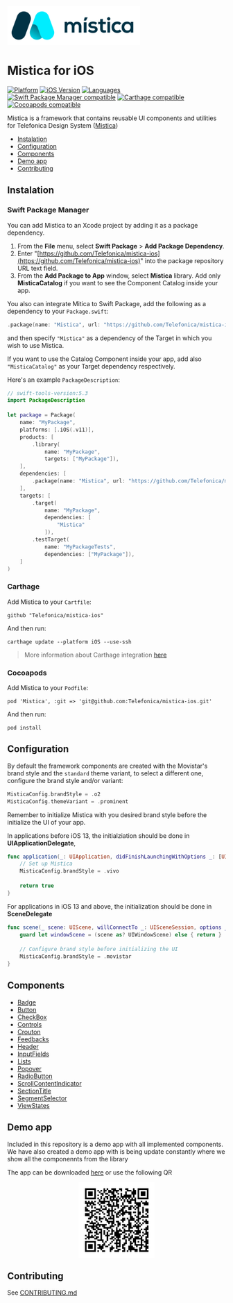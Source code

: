 <br>
<br>
<img height="90" alt="Mística for iOS" src="./mistica-logo.svg">
<br>

#  Mistica for iOS

[![Platform](https://img.shields.io/badge/platform-iOS-%23989898.svg)](https://github.com/Telefonica/mistica-ios)
[![iOS Version](https://img.shields.io/badge/Support-%3E%3D%20iOS%2011.0-brightgreen.svg)](https://github.com/Telefonica/mistica-ios)
[![Languages](https://img.shields.io/badge/languages-Swift-orange.svg)](https://github.com/Telefonica/mistica-ios)
[![Swift Package Manager compatible](https://img.shields.io/badge/Swift%20Package%20Manager-compatible-brightgreen.svg)](https://github.com/apple/swift-package-manager)
[![Carthage compatible](https://img.shields.io/badge/Carthage-compatible-59C939.svg?style=flat)](https://github.com/Carthage/Carthage)
[![Cocoapods compatible](https://img.shields.io/badge/CocoaPods-compatible-59C939.svg?style=flat)](https://cocoapods.org/)

Mistica is a framework that contains reusable UI components and utilities for Telefonica Design System ([Mistica](https://github.com/Telefonica/mistica))

* [Instalation](#instalation)
* [Configuration](#configuration)
* [Components](#components)
* [Demo app](#demo-app)
* [Contributing](#contributing)

## Instalation

### Swift Package Manager

You can add Mistica to an Xcode project by adding it as a package dependency.

1. From the **File** menu, select **Swift Package** > **Add Package Dependency**.
2. Enter "[https://github.com/Telefonica/mistica-ios](https://github.com/Telefonica/mistica-ios)" into the package repository URL text field.
3. From the **Add Package to App** window, select **Mistica** library. Add only **MisticaCatalog** if you want to see the Component Catalog inside your app.

You also can integrate Mitica to Swift Package, add the following as a dependency to your `Package.swift`:

```swift
.package(name: "Mistica", url: "https://github.com/Telefonica/mistica-ios.git", .from("2.0.0"))
```

and then specify `"Mistica"` as a dependency of the Target in which you wish to use Mistica.

If you want to use the Catalog Component inside your app, add also `"MisticaCatalog"` as your Target dependency respectively.

Here's an example `PackageDescription`:

```swift
// swift-tools-version:5.3
import PackageDescription

let package = Package(
    name: "MyPackage",
    platforms: [.iOS(.v11)],
    products: [
        .library(
            name: "MyPackage",
            targets: ["MyPackage"]),
    ],
    dependencies: [
        .package(name: "Mistica", url: "https://github.com/Telefonica/mistica-ios.git", from: "2.0.0")
    ],
    targets: [
        .target(
            name: "MyPackage",
            dependencies: [
                "Mistica"
            ]),
        .testTarget(
            name: "MyPackageTests",
            dependencies: ["MyPackage"]),
    ]
)
```

### Carthage

Add Mistica to your `Cartfile`:

```
github "Telefonica/mistica-ios"
```

And then run:

```
carthage update --platform iOS --use-ssh
```

> More information about Carthage integration [here](https://github.com/Carthage/Carthage#if-youre-building-for-ios-tvos-or-watchos)

### Cocoapods

Add Mistica to your `Podfile`:

```
pod 'Mistica', :git => 'git@github.com:Telefonica/mistica-ios.git'
```

And then run:

```
pod install
```

## Configuration

By default the framework components are created with the Movistar's brand style and the `standard` theme variant, to select a different one, configure the brand style and/or variant:

```swift
MisticaConfig.brandStyle = .o2
MisticaConfig.themeVariant = .prominent
```

Remember to initialize Mistica with you desired brand style before the initialize the UI of your app.

In applications before iOS 13, the initialziation should be done in **UIApplicationDelegate**,

```swift
func application(_: UIApplication, didFinishLaunchingWithOptions _: [UIApplication.LaunchOptionsKey: Any]?) -> Bool {
    // Set up Mistica
    MisticaConfig.brandStyle = .vivo
    
    return true
}
```

For applications in iOS 13 and above, the initialization should be done in **SceneDelegate**

```swift
func scene(_ scene: UIScene, willConnectTo _: UISceneSession, options _: UIScene.ConnectionOptions) {
    guard let windowScene = (scene as? UIWindowScene) else { return }

    // Configure brand style before initializing the UI
    MisticaConfig.brandStyle = .movistar
}
```

## Components

* [Badge](./Mistica/Source/Components/Badge/)
* [Button](./Mistica/Source/Components/Button/)
* [CheckBox](./Mistica/Source/Components/CheckBox/)
* [Controls](./Mistica/Source/Components/Controls/)
* [Crouton](./Mistica/Source/Components/Crouton/)
* [Feedbacks](./Mistica/Source/Components/Feedback/)
* [Header](./Mistica/Source/Components/Header/)
* [InputFields](./Mistica/Source/Components/InputField/)
* [Lists](./Mistica/Source/Components/Lists/)
* [Popover](./Mistica/Source/Components/Popover/)
* [RadioButton](./Mistica/Source/Components/RadioButton/)
* [ScrollContentIndicator](./Mistica/Source/Components/ScrollContentIndicator/)
* [SectionTitle](./Mistica/Source/Components/SectionTitle/)
* [SegmentSelector](./Mistica/Source/Components/SegmentSelector/)
* [ViewStates](./Mistica/Source/Components/ViewStates/)

## Demo app
Included in this repository is a demo app with all implemented components. We have also created a demo app with is being update constantly where we show all the componennts from the library

The app can be downloaded [here](https://install.appcenter.ms/orgs/tuenti-organization/apps/mistica-ios/distribution_groups/public) or use the following QR

<p align="center">
<img height="175" align="center" alt="Mística Catalog for iOS" src="./doc/images/mistica-catalog-download-qr.png">
</p>

## Contributing

See [CONTRIBUTING.md](./CONTRIBUTING.md)
